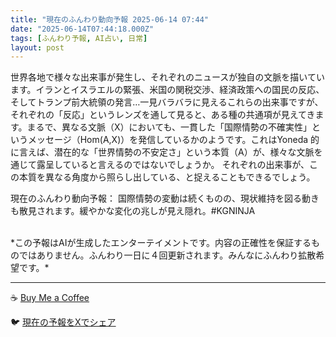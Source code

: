 ```yaml
---
title: "現在のふんわり動向予報 2025-06-14 07:44"
date: "2025-06-14T07:44:18.000Z"
tags: [ふんわり予報, AI占い, 日常]
layout: post
---
```


世界各地で様々な出来事が発生し、それぞれのニュースが独自の文脈を描いています。イランとイスラエルの緊張、米国の関税交渉、経済政策への国民の反応、そしてトランプ前大統領の発言…一見バラバラに見えるこれらの出来事ですが、それぞれの「反応」というレンズを通して見ると、ある種の共通項が見えてきます。まるで、異なる文脈（X）においても、一貫した「国際情勢の不確実性」というメッセージ（Hom(A,X)）を発信しているかのようです。これはYoneda 的に言えば、潜在的な「世界情勢の不安定さ」という本質（A）が、様々な文脈を通じて露呈していると言えるのではないでしょうか。  それぞれの出来事が、この本質を異なる角度から照らし出している、と捉えることもできるでしょう。


現在のふんわり動向予報：
国際情勢の変動は続くものの、現状維持を図る動きも散見されます。緩やかな変化の兆しが見え隠れ。#KGNINJA

<br>
*この予報はAIが生成したエンターテイメントです。内容の正確性を保証するものではありません。ふんわり一日に４回更新されます。みんなにふんわり拡散希望です。*

---
☕️ [Buy Me a Coffee](https://www.buymeacoffee.com/kgninja)

🐦 [現在の予報をXでシェア](https://twitter.com/intent/tweet?text=%E7%8F%BE%E5%9C%A8%E3%81%AE%E3%81%B5%E3%82%93%E3%82%8F%E3%82%8A%E4%BA%88%E5%A0%B1%3A%20%E3%80%8C%E4%B8%96%E7%95%8C%E5%90%84%E5%9C%B0%E3%81%A7%E6%A7%98%E3%80%85%E3%81%AA%E5%87%BA%E6%9D%A5%E4%BA%8B%E3%81%8C%E7%99%BA%E7%94%9F%E3%81%97%E3%80%81%E3%81%9D%E3%82%8C%E3%81%9E%E3%82%8C%E3%81%AE%E3%83%8B%E3%83%A5%E3%83%BC%E3%82%B9%E3%81%8C%E7%8B%AC%E8%87%AA%E3%81%AE%E6%96%87%E8%84%88%E3%82%92%E6%8F%8F%E3%81%84%E3%81%A6%E3%81%84%E3%81%BE%E3%81%99%E3%80%82%E3%80%8D%23KGNINJA%20%E7%B6%9A%E3%81%8D%E3%81%AF%E3%83%96%E3%83%AD%E3%82%B0%E3%81%A7%EF%BC%81%F0%9F%91%87&url=https%3A%2F%2Fkg-ninja.github.io%2FFunwariyoso%2F)
